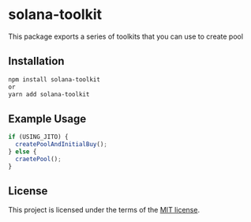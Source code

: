 # solana-toolkit

This package exports a series of toolkits that you can use to create pool

## Installation

```bash
npm install solana-toolkit
or
yarn add solana-toolkit
```

## Example Usage

```js
if (USING_JITO) {
  createPoolAndInitialBuy();
} else {
  craetePool();
}
```

## License

This project is licensed under the terms of the
[MIT license](/LICENSE).
